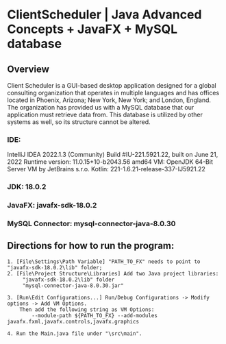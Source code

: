 # ClientScheduler | Java Advanced Concepts + JavaFX + MySQL database

## Overview
Client Scheduler is a GUI-based desktop application designed for a global consulting organization that operates in multiple languages and has offices located in Phoenix, 
Arizona; New York, New York; and London, England. The organization has provided us with a MySQL database that our application must retrieve data from. 
This database is utilized by other systems as well, so its structure cannot be altered.

### IDE: 
  IntelliJ IDEA 2022.1.3 (Community)
	Build #IU-221.5921.22, built on June 21, 2022
	Runtime version: 11.0.15+10-b2043.56 amd64
	VM: OpenJDK 64-Bit Server VM by JetBrains s.r.o.
	Kotlin: 221-1.6.21-release-337-IJ5921.22

### JDK: 18.0.2

### JavaFX: javafx-sdk-18.0.2

### MySQL Connector: mysql-connector-java-8.0.30

## Directions for how to run the program:

	1. [File\Settings\Path Variable] "PATH_TO_FX" needs to point to "javafx-sdk-18.0.2\lib" folder;
	2. [File\Project Structure\Libraries] Add two Java project libraries: 
		 "javafx-sdk-18.0.2\lib" folder
		 "mysql-connector-java-8.0.30.jar"

	3. [Run\Edit Configurations...] Run/Debug Configurations -> Modify options -> Add VM Options. 
		Then add the following string as VM Options:  
			--module-path ${PATH_TO_FX} --add-modules javafx.fxml,javafx.controls,javafx.graphics

	4. Run the Main.java file under "\src\main".
